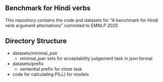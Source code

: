 ## Benchmark for Hindi verbs
This repository contains the code and datasets for "A benchmark for Hindi verb argument alternations" commited to EMNLP 2025
## Directory Structure
* datasets/minimal_pair
  * minimal_pair sets for acceptability judgement task in json format
* datasets/prefix
  * sentential prefix for cloze task
* code for calculating P(LL) for models
